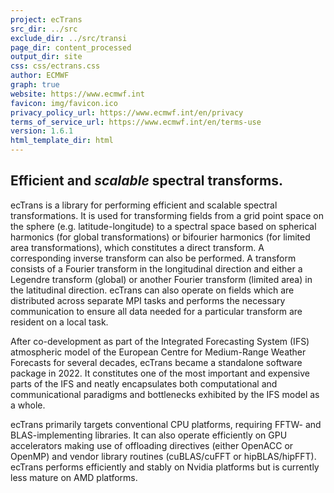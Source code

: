 ```yaml
---
project: ecTrans
src_dir: ../src
exclude_dir: ../src/transi
page_dir: content_processed
output_dir: site
css: css/ectrans.css
author: ECMWF
graph: true
website: https://www.ecmwf.int
favicon: img/favicon.ico
privacy_policy_url: https://www.ecmwf.int/en/privacy
terms_of_service_url: https://www.ecmwf.int/en/terms-use
version: 1.6.1
html_template_dir: html
---
```


## Efficient and _scalable_ spectral transforms.

ecTrans is a library for performing efficient and scalable spectral transformations. It is used for
transforming fields from a grid point space on the sphere (e.g. latitude-longitude) to a spectral
space based on spherical harmonics (for global transformations) or bifourier harmonics (for limited
area transformations), which constitutes a direct transform. A corresponding inverse transform can
also be performed. A transform consists of a Fourier transform in the longitudinal direction and
either a Legendre transform (global) or another Fourier transform (limited area) in the latitudinal
direction. ecTrans can also operate on fields which are distributed across separate MPI tasks and
performs the necessary communication to ensure all data needed for a particular transform are
resident on a local task.

After co-development as part of the Integrated Forecasting System (IFS) atmospheric model of the
European Centre for Medium-Range Weather Forecasts for several decades, ecTrans became a standalone
software package in 2022. It constitutes one of the most important and expensive parts of the IFS
and neatly encapsulates both computational and communicational paradigms and bottlenecks exhibited
by the IFS model as a whole.

ecTrans primarily targets conventional CPU platforms, requiring FFTW- and BLAS-implementing
libraries. It can also operate efficiently on GPU accelerators making use of offloading directives
(either OpenACC or OpenMP) and vendor library routines (cuBLAS/cuFFT or hipBLAS/hipFFT). ecTrans
performs efficiently and stably on Nvidia platforms but is currently less mature on AMD platforms.
